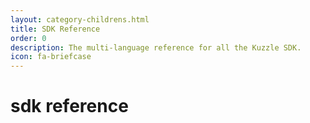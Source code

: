 ```yaml
---
layout: category-childrens.html
title: SDK Reference
order: 0
description: The multi-language reference for all the Kuzzle SDK.
icon: fa-briefcase
---
```


# sdk reference
